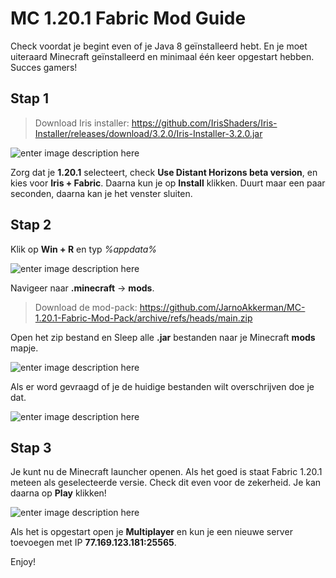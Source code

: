 # MC 1.20.1 Fabric Mod Guide

Check voordat je begint even of je Java 8 geïnstalleerd hebt. En je moet uiteraard Minecraft geïnstalleerd en minimaal één keer opgestart hebben. Succes gamers!

## Stap 1

> Download Iris installer: https://github.com/IrisShaders/Iris-Installer/releases/download/3.2.0/Iris-Installer-3.2.0.jar

![enter image description here](https://cdn.discordapp.com/attachments/985952075210965074/1247199549425193052/image.png?ex=665f2898&is=665dd718&hm=319abf94aa5b3308b0b61f33b5367dffe70b73af9a26195d6677cd326f2f8f49&)

Zorg dat je **1.20.1** selecteert, check **Use Distant Horizons beta version**, en kies voor **Iris + Fabric**. Daarna kun je op **Install** klikken. Duurt maar een paar seconden, daarna kan je het venster sluiten.

## Stap 2

Klik op **Win + R** en typ _%appdata%_

![enter image description here](https://cdn.discordapp.com/attachments/985952075210965074/1247209901638291568/image.png?ex=665f323c&is=665de0bc&hm=fd95cd07a0dbcbb894f49c3b4dccf3af95e728eb85eb705a026b75db0a6510e1&)

Navigeer naar **.minecraft** -> **mods**.

> Download de mod-pack: https://github.com/JarnoAkkerman/MC-1.20.1-Fabric-Mod-Pack/archive/refs/heads/main.zip

Open het zip bestand en Sleep alle **.jar** bestanden naar je Minecraft **mods** mapje.

![enter image description here](https://cdn.discordapp.com/attachments/985952075210965074/1247216892805120182/image.png?ex=665f38bf&is=665de73f&hm=e830302afc1a8a1f0416c35c6846e4307d63505f95b51ac5e0a2a8f0e0ee5ba0&)

Als er word gevraagd of je de huidige bestanden wilt overschrijven doe je dat.

![enter image description here](https://cdn.discordapp.com/attachments/985952075210965074/1247217022773756037/image.png?ex=665f38de&is=665de75e&hm=0f401f5bf442aedce2361ee7137933892548473a0d256283ead0cbcf3287fedd&)

## Stap 3

Je kunt nu de Minecraft launcher openen. Als het goed is staat Fabric 1.20.1 meteen als geselecteerde versie. Check dit even voor de zekerheid. Je kan daarna op **Play** klikken!

![enter image description here](https://cdn.discordapp.com/attachments/985952075210965074/1247218696364232785/Schermafbeelding_2024-06-03_175957.png?ex=665f3a6d&is=665de8ed&hm=245bdbcb02e435833b65a8e121bc8b242692b2cabd7c5800baa5b87c005a8607&)

Als het is opgestart open je **Multiplayer** en kun je een nieuwe server toevoegen met IP **77.169.123.181:25565**.

Enjoy!
